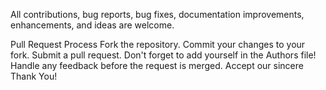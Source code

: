 All contributions, bug reports, bug fixes, documentation improvements, enhancements, and ideas are welcome.

Pull Request Process
Fork the repository.
Commit your changes to your fork.
Submit a pull request. Don't forget to add yourself in the Authors file!
Handle any feedback before the request is merged.
Accept our sincere Thank You!

